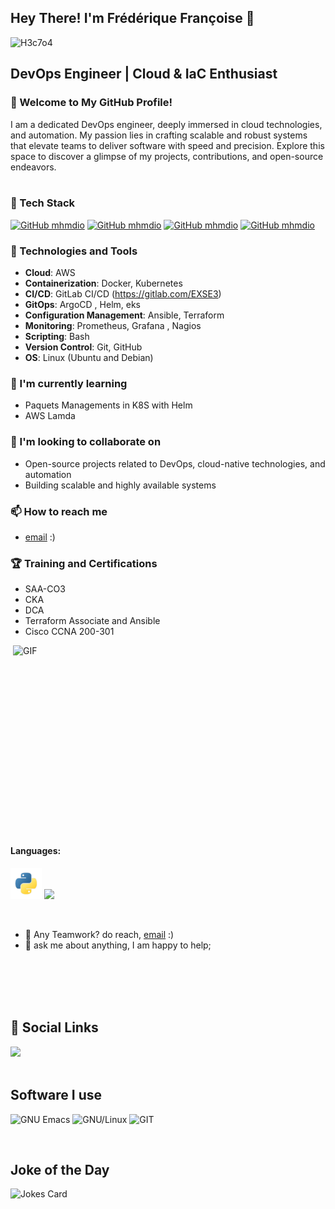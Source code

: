 
## Hey There! I'm Frédérique Françoise 👋

<p align="left"> <img src="https://komarev.com/ghpvc/?username=H3c7o42&label=Profile%20views&color=0e75b6&style=flat" alt="H3c7o4" /> </p>

## DevOps Engineer | Cloud & IaC Enthusiast

 ### 👀 Welcome to My GitHub Profile!

I am a dedicated DevOps engineer, deeply immersed in cloud technologies, and automation. My passion lies in crafting scalable and robust systems that elevate teams to deliver software with speed and precision. Explore this space to discover a glimpse of my projects, contributions, and open-source endeavors.  
<br />

### 🌱 Tech Stack
[![GitHub mhmdio](https://img.shields.io/badge/Amazon_AWS-FF9900?style=for-the-badge&logo=amazonaws&logoColor=white)](https://aws.amazon.com/)
[![GitHub mhmdio](https://img.shields.io/badge/Terraform-7B42BC?style=for-the-badge&logo=terraform&logoColor=white)](https://terraform.io)
[![GitHub mhmdio](https://img.shields.io/badge/Docker-2CA5E0?style=for-the-badge&logo=docker&logoColor=white)](https://docker.com/)
[![GitHub mhmdio](https://img.shields.io/badge/Kubernetes-41957E?style=for-the-badge&logo=kubernetes&logoColor=white)](https://kubernetes.io/)

### 🔧 Technologies and Tools

- **Cloud**: AWS
- **Containerization**: Docker, Kubernetes
- **CI/CD**: GitLab CI/CD (https://gitlab.com/EXSE3)
- **GitOps**: ArgoCD , Helm, eks
- **Configuration Management**: Ansible, Terraform
- **Monitoring**: Prometheus, Grafana , Nagios
- **Scripting**: Bash
- **Version Control**: Git, GitHub
- **OS**: Linux (Ubuntu and Debian)

### 🌱 I'm currently learning

- Paquets Managements in K8S with Helm
- AWS Lamda

### 👯 I'm looking to collaborate on

- Open-source projects related to DevOps, cloud-native technologies, and automation
- Building scalable and highly available systems

### 📫 How to reach me

- [email](mailto:enamabinong@gmail.com) :)

### 🏆 Training and Certifications

- SAA-CO3
- CKA
- DCA
- Terraform Associate and Ansible
- Cisco CCNA 200-301

<img align="right" alt="GIF" src="https://github.com/abhisheknaiidu/abhisheknaiidu/blob/master/code.gif?raw=true" width="500" height="320" />

#### Languages:
<code><img height="50" src="https://raw.githubusercontent.com/github/explore/80688e429a7d4ef2fca1e82350fe8e3517d3494d/topics/python/python.png"></code>
<code><img height="50" src="https://cdn.jsdelivr.net/gh/devicons/devicon/icons/bash/bash-original.svg"></code>

<br />

- 💼 Any Teamwork? do reach, [email](mailto:enamabinong@gmail.com) :)
- 💬 ask me about anything, I am happy to help;

<!--END_SECTION:waka-->

<br/>
<br/>
<br/>
<br/>



## 💞️ Social Links


</a>
<a href="https://www.linkedin.com/in/frédérique-françoise-enama-binong-40b83512a/">
    <img src="https://skillicons.dev/icons?i=linkedin" />
</a>
<br/>
<br/>

## Software I use

![GNU Emacs](https://img.shields.io/badge/VI%20%26%20Vim-A23C9A.svg?style=for-the-badge&logo=vim&logoColor=white)
![GNU/Linux](https://img.shields.io/badge/GNU%2fLinux-404040.svg?style=for-the-badge&logo=linux&logoColor=white)
![GIT](https://img.shields.io/badge/GIT-C45E00.svg?style=for-the-badge&logo=git&logoColor=white)

<br />

## Joke of the Day

![Jokes Card](https://readme-jokes.vercel.app/api?hideBorder&theme=cobalt&qColor=%23944bcc&aColor=%23bbdb51)

<br />



  <!---
EXSE3/EXSE3 is a ✨ special ✨ repository because its `README.md` (this file) appears on your GitHub profile.
You can click the Preview link to take a look at your changes.
--->

